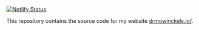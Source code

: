 
[![Netlify
Status](https://api.netlify.com/api/v1/badges/50e45b32-809c-429b-8fa9-16fd1fb67ee3/deploy-status)](https://app.netlify.com/sites/drmowinckels/deploys)

This repository contains the source code for my website
[drmowinckels.io/](https://drmowinckels.io/).
